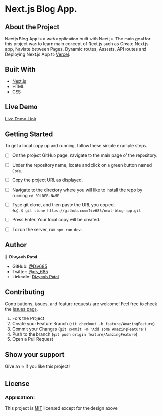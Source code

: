 # Next.js Blog App.

## About the Project
Nextjs Blog App is a web application built with Next.js. The main goal for this project was to learn main concept of Next.js such as Create Next.js app, Naviate between Pages, Dynamic routes, Assests, API routes and Deploying Next.js App to [Vercel](https://vercel.com/).

## Built With

* [Next.js](https://nextjs.org/learn)
* HTML
* CSS


## Live Demo

[Live Demo Link](https://next-blog-app-nine.vercel.app/)


## Getting Started

To get a local copy up and running, follow these simple example steps.

- [ ] On the project GitHub page, navigate to the main page of the repository.
- [ ] Under the repository name, locate and click on a green button named `Code`. 
- [ ] Copy the project URL as displayed.
- [ ] Navigate to the directory where you will like to install the repo by running `cd FOLDER-NAME`
- [ ] Type git clone, and then paste the URL you copied. <br>
e.g. `$ git clone https://github.com/Div685/next-blog-app.git`
- [ ] Press Enter. Your local copy will be created.
- [ ] To run the server, run `npm run dev`.


## Author

👤 **Divyesh Patel**

- GitHub: [@Div685](https://github.com/Div685)
- Twitter: [@div_685](https://twitter.com/div_685)
- LinkedIn: [Divyesh Patel](https://www.linkedin.com/in/divyesh-daxa-patel/)


## Contributing

Contributions, issues, and feature requests are welcome!
Feel free to check the [issues page](../../issues).

1. Fork the Project
2. Create your Feature Branch (`git checkout -b feature/AmazingFeature`)
3. Commit your Changes (`git commit -m 'Add some AmazingFeature'`)
4. Push to the branch (`git push origin feature/AmazingFeature`)
5. Open a Pull Request


## Show your support

Give an ⭐️ if you like this project!


## License

### Application:
This project is [MIT](./LICENSE) licensed except for the design above